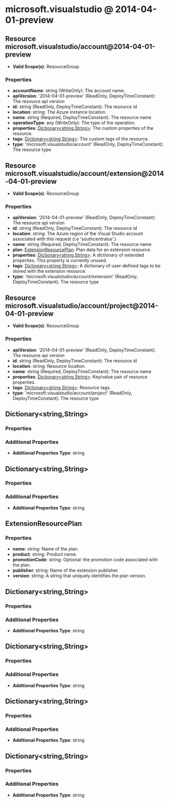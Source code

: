 # microsoft.visualstudio @ 2014-04-01-preview

## Resource microsoft.visualstudio/account@2014-04-01-preview
* **Valid Scope(s)**: ResourceGroup
### Properties
* **accountName**: string (WriteOnly): The account name.
* **apiVersion**: '2014-04-01-preview' (ReadOnly, DeployTimeConstant): The resource api version
* **id**: string (ReadOnly, DeployTimeConstant): The resource id
* **location**: string: The Azure instance location.
* **name**: string (Required, DeployTimeConstant): The resource name
* **operationType**: any (WriteOnly): The type of the operation.
* **properties**: [Dictionary<string,String>](#dictionarystringstring): The custom properties of the resource.
* **tags**: [Dictionary<string,String>](#dictionarystringstring): The custom tags of the resource.
* **type**: 'microsoft.visualstudio/account' (ReadOnly, DeployTimeConstant): The resource type

## Resource microsoft.visualstudio/account/extension@2014-04-01-preview
* **Valid Scope(s)**: ResourceGroup
### Properties
* **apiVersion**: '2014-04-01-preview' (ReadOnly, DeployTimeConstant): The resource api version
* **id**: string (ReadOnly, DeployTimeConstant): The resource id
* **location**: string: The Azure region of the Visual Studio account associated with this request (i.e 'southcentralus'.)
* **name**: string (Required, DeployTimeConstant): The resource name
* **plan**: [ExtensionResourcePlan](#extensionresourceplan): Plan data for an extension resource.
* **properties**: [Dictionary<string,String>](#dictionarystringstring): A dictionary of extended properties. This property is currently unused.
* **tags**: [Dictionary<string,String>](#dictionarystringstring): A dictionary of user-defined tags to be stored with the extension resource.
* **type**: 'microsoft.visualstudio/account/extension' (ReadOnly, DeployTimeConstant): The resource type

## Resource microsoft.visualstudio/account/project@2014-04-01-preview
* **Valid Scope(s)**: ResourceGroup
### Properties
* **apiVersion**: '2014-04-01-preview' (ReadOnly, DeployTimeConstant): The resource api version
* **id**: string (ReadOnly, DeployTimeConstant): The resource id
* **location**: string: Resource location.
* **name**: string (Required, DeployTimeConstant): The resource name
* **properties**: [Dictionary<string,String>](#dictionarystringstring): Key/value pair of resource properties.
* **tags**: [Dictionary<string,String>](#dictionarystringstring): Resource tags.
* **type**: 'microsoft.visualstudio/account/project' (ReadOnly, DeployTimeConstant): The resource type

## Dictionary<string,String>
### Properties
### Additional Properties
* **Additional Properties Type**: string

## Dictionary<string,String>
### Properties
### Additional Properties
* **Additional Properties Type**: string

## ExtensionResourcePlan
### Properties
* **name**: string: Name of the plan.
* **product**: string: Product name.
* **promotionCode**: string: Optional: the promotion code associated with the plan.
* **publisher**: string: Name of the extension publisher.
* **version**: string: A string that uniquely identifies the plan version.

## Dictionary<string,String>
### Properties
### Additional Properties
* **Additional Properties Type**: string

## Dictionary<string,String>
### Properties
### Additional Properties
* **Additional Properties Type**: string

## Dictionary<string,String>
### Properties
### Additional Properties
* **Additional Properties Type**: string

## Dictionary<string,String>
### Properties
### Additional Properties
* **Additional Properties Type**: string

